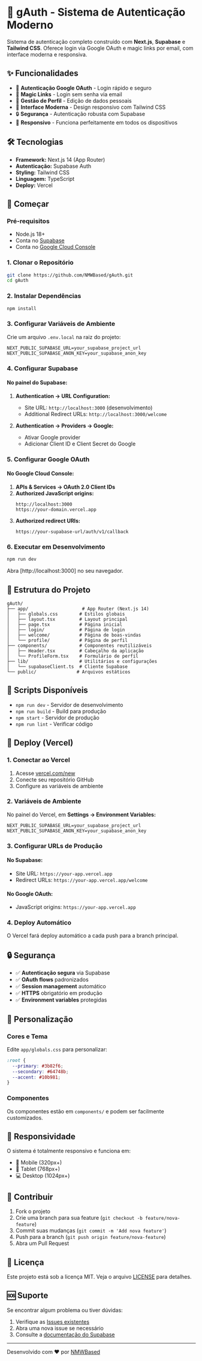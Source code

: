 # 🔐 gAuth - Sistema de Autenticação Moderno

Sistema de autenticação completo construído com **Next.js**, **Supabase** e **Tailwind CSS**. Oferece login via Google OAuth e magic links por email, com interface moderna e responsiva.

## ✨ Funcionalidades

- 🚀 **Autenticação Google OAuth** - Login rápido e seguro
- 📧 **Magic Links** - Login sem senha via email
- 👤 **Gestão de Perfil** - Edição de dados pessoais
- 🎨 **Interface Moderna** - Design responsivo com Tailwind CSS
- 🔒 **Segurança** - Autenticação robusta com Supabase
- 📱 **Responsivo** - Funciona perfeitamente em todos os dispositivos

## 🛠️ Tecnologias

- **Framework:** Next.js 14 (App Router)
- **Autenticação:** Supabase Auth
- **Styling:** Tailwind CSS
- **Linguagem:** TypeScript
- **Deploy:** Vercel

## 🚀 Começar

### Pré-requisitos

- Node.js 18+ 
- Conta no [Supabase](https://supabase.com)
- Conta no [Google Cloud Console](https://console.cloud.google.com)

### 1. Clonar o Repositório

```bash
git clone https://github.com/NMWBased/gAuth.git
cd gAuth
```

### 2. Instalar Dependências

```bash
npm install
```

### 3. Configurar Variáveis de Ambiente

Crie um arquivo `.env.local` na raiz do projeto:

```env
NEXT_PUBLIC_SUPABASE_URL=your_supabase_project_url
NEXT_PUBLIC_SUPABASE_ANON_KEY=your_supabase_anon_key
```

### 4. Configurar Supabase

#### No painel do Supabase:

1. **Authentication → URL Configuration:**
   - Site URL: `http://localhost:3000` (desenvolvimento)
   - Additional Redirect URLs: `http://localhost:3000/welcome`

2. **Authentication → Providers → Google:**
   - Ativar Google provider
   - Adicionar Client ID e Client Secret do Google

### 5. Configurar Google OAuth

#### No Google Cloud Console:

1. **APIs & Services → OAuth 2.0 Client IDs**
2. **Authorized JavaScript origins:**
   ```
   http://localhost:3000
   https://your-domain.vercel.app
   ```
3. **Authorized redirect URIs:**
   ```
   https://your-supabase-url/auth/v1/callback
   ```

### 6. Executar em Desenvolvimento

```bash
npm run dev
```

Abra [http://localhost:3000] no seu navegador.

## 📂 Estrutura do Projeto

```
gAuth/
├── app/                    # App Router (Next.js 14)
│   ├── globals.css        # Estilos globais
│   ├── layout.tsx         # Layout principal
│   ├── page.tsx           # Página inicial
│   ├── login/             # Página de login
│   ├── welcome/           # Página de boas-vindas
│   └── profile/           # Página de perfil
├── components/            # Componentes reutilizáveis
│   ├── Header.tsx         # Cabeçalho da aplicação
│   └── ProfileForm.tsx    # Formulário de perfil
├── lib/                   # Utilitários e configurações
│   └── supabaseClient.ts  # Cliente Supabase
└── public/               # Arquivos estáticos
```

## 🔧 Scripts Disponíveis

- `npm run dev` - Servidor de desenvolvimento
- `npm run build` - Build para produção
- `npm start` - Servidor de produção
- `npm run lint` - Verificar código

## 🚀 Deploy (Vercel)

### 1. Conectar ao Vercel

1. Acesse [vercel.com/new](https://vercel.com/new)
2. Conecte seu repositório GitHub
3. Configure as variáveis de ambiente

### 2. Variáveis de Ambiente

No painel do Vercel, em **Settings → Environment Variables:**

```env
NEXT_PUBLIC_SUPABASE_URL=your_supabase_project_url
NEXT_PUBLIC_SUPABASE_ANON_KEY=your_supabase_anon_key
```

### 3. Configurar URLs de Produção

#### No Supabase:
- Site URL: `https://your-app.vercel.app`
- Redirect URLs: `https://your-app.vercel.app/welcome`

#### No Google OAuth:
- JavaScript origins: `https://your-app.vercel.app`

### 4. Deploy Automático

O Vercel fará deploy automático a cada push para a branch principal.

## 🔒 Segurança

- ✅ **Autenticação segura** via Supabase
- ✅ **OAuth flows** padronizados
- ✅ **Session management** automático
- ✅ **HTTPS** obrigatório em produção
- ✅ **Environment variables** protegidas

## 🎨 Personalização

### Cores e Tema

Edite `app/globals.css` para personalizar:

```css
:root {
  --primary: #3b82f6;
  --secondary: #64748b;
  --accent: #10b981;
}
```

### Componentes

Os componentes estão em `components/` e podem ser facilmente customizados.

## 📱 Responsividade

O sistema é totalmente responsivo e funciona em:
- 📱 Mobile (320px+)
- 📱 Tablet (768px+)
- 💻 Desktop (1024px+)

## 🤝 Contribuir

1. Fork o projeto
2. Crie uma branch para sua feature (`git checkout -b feature/nova-feature`)
3. Commit suas mudanças (`git commit -m 'Add nova feature'`)
4. Push para a branch (`git push origin feature/nova-feature`)
5. Abra um Pull Request

## 📄 Licença

Este projeto está sob a licença MIT. Veja o arquivo [LICENSE](LICENSE) para detalhes.

## 🆘 Suporte

Se encontrar algum problema ou tiver dúvidas:

1. Verifique as [Issues existentes](https://github.com/NMWBased/gAuth/issues)
2. Abra uma nova issue se necessário
3. Consulte a [documentação do Supabase](https://supabase.com/docs)

---

Desenvolvido com ❤️ por [NMWBased](https://github.com/NMWBased)
